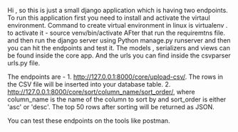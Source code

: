Hi , so this is just a small django application which is having two endpoints.
To run this application first you need to install and activate the virtaul environment.
Command to create virtual environment in linux is virtualenv <the name of your virtual environment>.
to activate it - source venv/bin/activate
AFter that run the requiremtns file.
and then run the django server using Python manage.py runserver
and then you can hit the endpoints and test it.
The models , serializers and views can be found inside the core app.
And the urls you can find inside the csvparser urls.py file.

The endpoints are - 1.  http://127.0.0.1:8000/core/upload-csv/. The rows in the CSV file will be inserted into your database table.
2. http://127.0.0.1:8000/core/sort/column_name/sort_order/, where column_name is the name of the column to sort by and sort_order is either 'asc' or 'desc'. The top 50 rows after sorting will be returned as JSON.

You can test these endpoints on the tools like postman.
